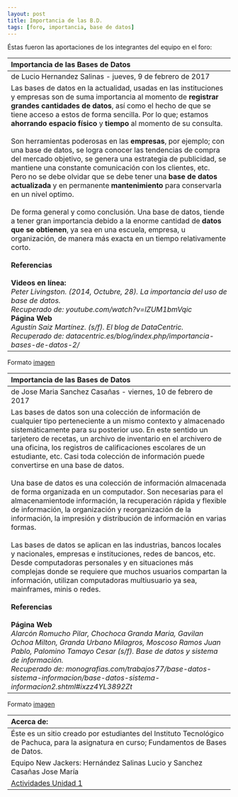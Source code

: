 ```yaml
---
layout: post
title: Importancia de las B.D.
tags: [foro, importancia, base de datos]
---
```

<p style="text-align: justify;">
Éstas fueron las aportaciones de los integrantes del equipo en el foro:</p>

| Importancia de las Bases de Datos  |
| :------- | 
| de Lucio Hernandez Salinas - jueves, 9 de febrero de 2017 | 
| Las bases de datos en la actualidad, usadas en las instituciones y empresas son de suma importancia al momento de __registrar grandes cantidades de datos__, así como el hecho de que se tiene acceso a estos de forma sencilla. Por lo que; estamos __ahorrando espacio físico__ y __tiempo__ al momento de su consulta.  <br><br>Son herramientas poderosas en las __empresas__, por ejemplo; con una base de datos, se logra conocer las tendencias de compra del mercado objetivo, se genera una estrategia de publicidad, se mantiene una constante comunicación con los clientes, etc. Pero no se debe olvidar que se debe tener una __base de datos actualizada__ y en permanente __mantenimiento__ para conservarla en un nivel optimo.  <br><br>De forma general y como conclusión. Una base de datos, tiende a tener gran importancia debido a la enorme cantidad de __datos que se obtienen__, ya sea en una escuela, empresa, u organización, de manera más exacta en un tiempo relativamente corto.  <br><br>__Referencias__  <br><br>__Videos en línea:__  <br>_Peter Livingston. (2014, Octubre, 28). La importancia del uso de base de datos.<br>Recuperado de: youtube.com/watch?v=lZUM1bmVqic_<br>__Página Web__<br>_Agustín Saiz Martínez. (s/f). El blog de DataCentric.<br>Recuperado de: datacentric.es/blog/index.php/importancia-bases-de-datos-2/_

Formato [imagen](https://basededatostec.github.io/img/aporte.png "clic para ver el aporte")

| Importancia de las Bases de Datos  |
| :------- | 
| de Jose Maria Sanchez Casañas - viernes, 10 de febrero de 2017 | 
| Las bases de datos son una colección de información de cualquier tipo perteneciente a un mismo contexto y almacenado sistemáticamente para su posterior uso. En este sentido un tarjetero de recetas, un archivo de inventario en el archivero de una oficina, los registros de calificaciones escolares de un estudiante, etc. Casi toda colección de información puede convertirse en una base de datos.  <br><br>Una base de datos  es una colección de información almacenada de forma organizada en un computador. Son necesarias para el almacenamientode información, la recuperación rápida y flexible de información, la organización y reorganización de la información, la impresión y distribución de información en varias formas.   <br><br>Las bases de datos se aplican en las industrias, bancos locales y nacionales, empresas e instituciones, redes de bancos, etc. Desde computadoras personales y en situaciones más complejas donde se requiere que muchos usuarios compartan la información, utilizan computadoras multiusuario ya sea, mainframes, minis o redes.  <br><br>__Referencias__  <br><br>__Página Web__  <br>_Alarcón Romucho Pilar, Chochoca Granda Maria, Gavilan Ochoa Milton, Granda Urbano Milagros, Moscoso Ramos Juan Pablo, Palomino Tamayo Cesar (s/f). Base de datos y sistema de información.<br>Recuperado de: monografias.com/trabajos77/base-datos-sistema-informacion/base-datos-sistema-informacion2.shtml#ixzz4YL3892Zt_

Formato [imagen](https://basededatostec.github.io/img/aportacion.png "clic para ver el aporte")


|  Acerca de: | 
| :------ | 
| Éste es un sitio creado por estudiantes del Instituto Tecnológico de Pachuca, para la asignatura en curso; Fundamentos de Bases de Datos. | 
| Equipo New Jackers: Hernández Salinas Lucio y Sanchez Casañas Jose María |
| <a href="https://basededatostec.github.io/unidaduno/">Actividades Unidad 1</a> |

